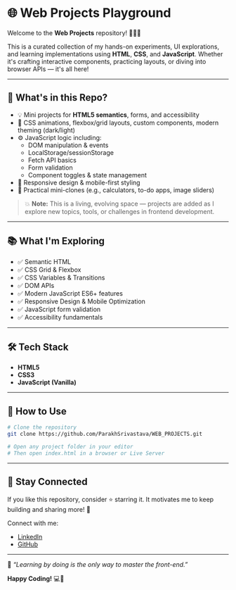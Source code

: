 # 🌐 Web Projects Playground

Welcome to the **Web Projects** repository! 👨‍💻✨

This is a curated collection of my hands-on experiments, UI explorations, and learning implementations using **HTML**, **CSS**, and **JavaScript**.
Whether it's crafting interactive components, practicing layouts, or diving into browser APIs — it's all here!

---

## 🚀 What's in this Repo?
- 💡 Mini projects for **HTML5 semantics**, forms, and accessibility
- 🎨 CSS animations, flexbox/grid layouts, custom components, modern theming (dark/light)
- ⚙️ JavaScript logic including:
  - DOM manipulation & events
  - LocalStorage/sessionStorage
  - Fetch API basics
  - Form validation
  - Component toggles & state management
- 🎯 Responsive design & mobile-first styling
- 🔧 Practical mini-clones (e.g., calculators, to-do apps, image sliders)

> 💥 **Note:** This is a living, evolving space — projects are added as I explore new topics, tools, or challenges in frontend development.

---

## 📚 What I'm Exploring
- ✅ Semantic HTML
- ✅ CSS Grid & Flexbox
- ✅ CSS Variables & Transitions
- ✅ DOM APIs
- ✅ Modern JavaScript ES6+ features
- ✅ Responsive Design & Mobile Optimization
- ✅ JavaScript form validation
- ✅ Accessibility fundamentals

---

## 🛠 Tech Stack
- **HTML5**
- **CSS3**
- **JavaScript (Vanilla)**

---

## 📌 How to Use
```bash
# Clone the repository
git clone https://github.com/ParakhSrivastava/WEB_PROJECTS.git

# Open any project folder in your editor
# Then open index.html in a browser or Live Server
```

---

## 🌟 Stay Connected
If you like this repository, consider ⭐️ starring it. It motivates me to keep building and sharing more! 🚀

Connect with me:
- [LinkedIn](https://www.linkedin.com/in/psri99/)
- [GitHub](https://github.com/ParakhSrivastava)

---

🧠 _“Learning by doing is the only way to master the front-end.”_

**Happy Coding!** 💻🎨
